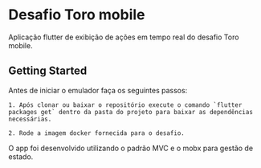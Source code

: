 # Desafio Toro mobile

Aplicação flutter de exibição de ações em tempo real do desafio Toro mobile.

## Getting Started

Antes de iniciar o emulador faça os seguintes passos:

    1. Após clonar ou baixar o repositório execute o comando `flutter packages get` dentro da pasta do projeto para baixar as dependências necessárias.

    2. Rode a imagem docker fornecida para o desafio.

O app foi desenvolvido utilizando o padrão MVC e o mobx para gestão de estado.
